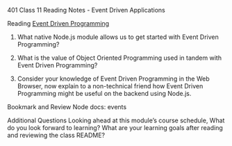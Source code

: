 401 Class 11 Reading Notes - Event Driven Applications

Reading
[Event Driven Programming](https://www.digitalocean.com/community/tutorials/nodejs-event-driven-programming)

1. What native Node.js module allows us to get started with Event Driven Programming?


2. What is the value of Object Oriented Programming used in tandem with Event Driven Programming?


3. Consider your knowledge of Event Driven Programming in the Web Browser, now explain to a non-technical friend how Event Driven Programming might be useful on the backend using Node.js.


Bookmark and Review
Node docs: events

Additional Questions
Looking ahead at this module’s course schedule, What do you look forward to learning?
What are your learning goals after reading and reviewing the class README?
